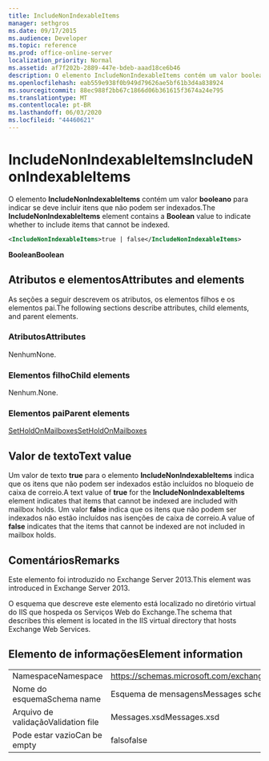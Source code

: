 ```yaml
---
title: IncludeNonIndexableItems
manager: sethgros
ms.date: 09/17/2015
ms.audience: Developer
ms.topic: reference
ms.prod: office-online-server
localization_priority: Normal
ms.assetid: af7f202b-2889-447e-bdeb-aaad18ce6b46
description: O elemento IncludeNonIndexableItems contém um valor booleano para indicar se deve incluir itens que não podem ser indexados.
ms.openlocfilehash: eab559e938f0b949d79626ae5bf61b3d4a838924
ms.sourcegitcommit: 88ec988f2bb67c1866d06b361615f3674a24e795
ms.translationtype: MT
ms.contentlocale: pt-BR
ms.lasthandoff: 06/03/2020
ms.locfileid: "44460621"
---
```

# <a name="includenonindexableitems"></a><span data-ttu-id="f96d4-103">IncludeNonIndexableItems</span><span class="sxs-lookup"><span data-stu-id="f96d4-103">IncludeNonIndexableItems</span></span>

<span data-ttu-id="f96d4-104">O elemento **IncludeNonIndexableItems** contém um valor **booleano** para indicar se deve incluir itens que não podem ser indexados.</span><span class="sxs-lookup"><span data-stu-id="f96d4-104">The **IncludeNonIndexableItems** element contains a **Boolean** value to indicate whether to include items that cannot be indexed.</span></span> 
  
```XML
<IncludeNonIndexableItems>true | false</IncludeNonIndexableItems>
```

 <span data-ttu-id="f96d4-105">**Boolean**</span><span class="sxs-lookup"><span data-stu-id="f96d4-105">**Boolean**</span></span>
## <a name="attributes-and-elements"></a><span data-ttu-id="f96d4-106">Atributos e elementos</span><span class="sxs-lookup"><span data-stu-id="f96d4-106">Attributes and elements</span></span>

<span data-ttu-id="f96d4-107">As seções a seguir descrevem os atributos, os elementos filhos e os elementos pai.</span><span class="sxs-lookup"><span data-stu-id="f96d4-107">The following sections describe attributes, child elements, and parent elements.</span></span>
  
### <a name="attributes"></a><span data-ttu-id="f96d4-108">Atributos</span><span class="sxs-lookup"><span data-stu-id="f96d4-108">Attributes</span></span>

<span data-ttu-id="f96d4-109">Nenhum</span><span class="sxs-lookup"><span data-stu-id="f96d4-109">None.</span></span>
  
### <a name="child-elements"></a><span data-ttu-id="f96d4-110">Elementos filho</span><span class="sxs-lookup"><span data-stu-id="f96d4-110">Child elements</span></span>

<span data-ttu-id="f96d4-111">Nenhum.</span><span class="sxs-lookup"><span data-stu-id="f96d4-111">None.</span></span>
  
### <a name="parent-elements"></a><span data-ttu-id="f96d4-112">Elementos pai</span><span class="sxs-lookup"><span data-stu-id="f96d4-112">Parent elements</span></span>

[<span data-ttu-id="f96d4-113">SetHoldOnMailboxes</span><span class="sxs-lookup"><span data-stu-id="f96d4-113">SetHoldOnMailboxes</span></span>](setholdonmailboxes.md)
  
## <a name="text-value"></a><span data-ttu-id="f96d4-114">Valor de texto</span><span class="sxs-lookup"><span data-stu-id="f96d4-114">Text value</span></span>

<span data-ttu-id="f96d4-115">Um valor de texto **true** para o elemento **IncludeNonIndexableItems** indica que os itens que não podem ser indexados estão incluídos no bloqueio de caixa de correio.</span><span class="sxs-lookup"><span data-stu-id="f96d4-115">A text value of **true** for the **IncludeNonIndexableItems** element indicates that items that cannot be indexed are included with mailbox holds.</span></span> <span data-ttu-id="f96d4-116">Um valor **false** indica que os itens que não podem ser indexados não estão incluídos nas isenções de caixa de correio.</span><span class="sxs-lookup"><span data-stu-id="f96d4-116">A value of **false** indicates that the items that cannot be indexed are not included in mailbox holds.</span></span> 
  
## <a name="remarks"></a><span data-ttu-id="f96d4-117">Comentários</span><span class="sxs-lookup"><span data-stu-id="f96d4-117">Remarks</span></span>

<span data-ttu-id="f96d4-118">Este elemento foi introduzido no Exchange Server 2013.</span><span class="sxs-lookup"><span data-stu-id="f96d4-118">This element was introduced in Exchange Server 2013.</span></span>
  
<span data-ttu-id="f96d4-119">O esquema que descreve este elemento está localizado no diretório virtual do IIS que hospeda os Serviços Web do Exchange.</span><span class="sxs-lookup"><span data-stu-id="f96d4-119">The schema that describes this element is located in the IIS virtual directory that hosts Exchange Web Services.</span></span>
  
## <a name="element-information"></a><span data-ttu-id="f96d4-120">Elemento de informações</span><span class="sxs-lookup"><span data-stu-id="f96d4-120">Element information</span></span>

|||
|:-----|:-----|
|<span data-ttu-id="f96d4-121">Namespace</span><span class="sxs-lookup"><span data-stu-id="f96d4-121">Namespace</span></span>  <br/> |https://schemas.microsoft.com/exchange/services/2006/messages  <br/> |
|<span data-ttu-id="f96d4-122">Nome do esquema</span><span class="sxs-lookup"><span data-stu-id="f96d4-122">Schema name</span></span>  <br/> |<span data-ttu-id="f96d4-123">Esquema de mensagens</span><span class="sxs-lookup"><span data-stu-id="f96d4-123">Messages schema</span></span>  <br/> |
|<span data-ttu-id="f96d4-124">Arquivo de validação</span><span class="sxs-lookup"><span data-stu-id="f96d4-124">Validation file</span></span>  <br/> |<span data-ttu-id="f96d4-125">Messages.xsd</span><span class="sxs-lookup"><span data-stu-id="f96d4-125">Messages.xsd</span></span>  <br/> |
|<span data-ttu-id="f96d4-126">Pode estar vazio</span><span class="sxs-lookup"><span data-stu-id="f96d4-126">Can be empty</span></span>  <br/> |<span data-ttu-id="f96d4-127">falso</span><span class="sxs-lookup"><span data-stu-id="f96d4-127">false</span></span>  <br/> |
   

